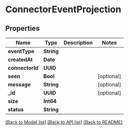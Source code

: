 # ConnectorEventProjection

## Properties
Name | Type | Description | Notes
------------ | ------------- | ------------- | -------------
**eventType** | **String** |  | 
**createdAt** | **Date** |  | 
**connectorId** | **UUID** |  | 
**seen** | **Bool** |  | [optional] 
**message** | **String** |  | [optional] 
**_id** | **UUID** |  | [optional] 
**size** | **Int64** |  | 
**status** | **String** |  | 

[[Back to Model list]](../README#documentation-for-models) [[Back to API list]](../README#documentation-for-api-endpoints) [[Back to README]](../README)


